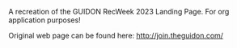 A recreation of the GUIDON RecWeek 2023 Landing Page.
For org application purposes!

Original web page can be found here: http://join.theguidon.com/